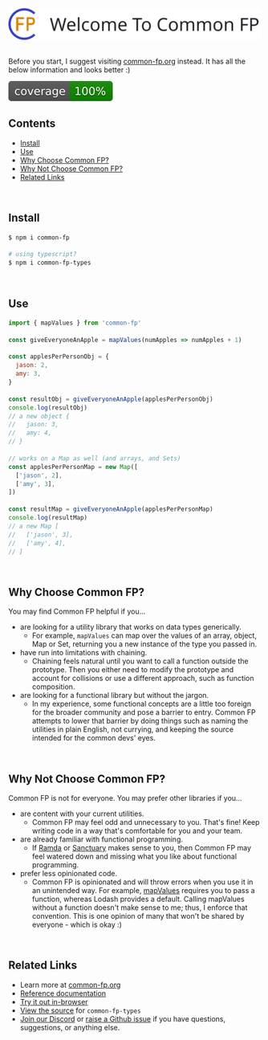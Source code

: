 <picture>
  <source media="(prefers-color-scheme: dark)" srcset="./misc/header_dark.svg">
  <img alt="Welcome To Common FP" src="./misc/header_light.svg">
</picture>

<br>
<br>

Before you start, I suggest visiting [common-fp.org](https://common-fp.org)
instead. It has all the below information and looks better :)

![Full code coverage](./misc/coverage-badge.svg)

## Contents

- [Install](#install)
- [Use](#and-use)
- [Why Choose Common FP?](#why-choose-common-fp)
- [Why Not Choose Common FP?](#why-not-choose-common-fp)
- [Related Links](#related-links)

<br>

## Install

```sh
$ npm i common-fp

# using typescript?
$ npm i common-fp-types
```

<br>

## Use

```js
import { mapValues } from 'common-fp'

const giveEveryoneAnApple = mapValues(numApples => numApples + 1)

const applesPerPersonObj = {
  jason: 2,
  amy: 3,
}

const resultObj = giveEveryoneAnApple(applesPerPersonObj)
console.log(resultObj)
// a new object {
//   jason: 3,
//   amy: 4,
// }

// works on a Map as well (and arrays, and Sets)
const applesPerPersonMap = new Map([
  ['jason', 2],
  ['amy', 3],
])

const resultMap = giveEveryoneAnApple(applesPerPersonMap)
console.log(resultMap)
// a new Map [
//   ['jason', 3],
//   ['amy', 4],
// ]
```

<br>

## Why Choose Common FP?

You may find Common FP helpful if you...

- are looking for a utility library that works on data types generically.
  - For example, `mapValues` can map over the values of an array, object, Map or
    Set, returning you a new instance of the type you passed in.
- have run into limitations with chaining.
  - Chaining feels natural until you want to call a function outside the
    prototype. Then you either need to modify the prototype and account for
    collisions or use a different approach, such as function composition.
- are looking for a functional library but without the jargon.
  - In my experience, some functional concepts are a little too foreign for the
    broader community and pose a barrier to entry. Common FP attempts to lower
    that barrier by doing things such as naming the utilities in plain English,
    not currying, and keeping the source intended for the common devs' eyes.

<br>

## Why Not Choose Common FP?

Common FP is not for everyone. You may prefer other libraries if you...

- are content with your current utilities.
  - Common FP may feel odd and unnecessary to you. That's fine! Keep writing
    code in a way that's comfortable for you and your team.
- are already familiar with functional programming.
  - If [Ramda](https://ramdajs.com/) or [Sanctuary](https://sanctuary.js.org/)
    makes sense to you, then Common FP may feel watered down and missing what
    you like about functional programming.
- prefer less opinionated code.
  - Common FP is opinionated and will throw errors when you use it in an
    unintended way. For example, [mapValues](https://common-fp.org/docs/mapValues)
    requires you to pass a function, whereas Lodash provides a default. Calling
    mapValues without a function doesn't make sense to me; thus, I enforce that
    convention. This is one opinion of many that won't be shared by everyone -
    which is okay :)

<br>

## Related Links

- Learn more at [common-fp.org](https://common-fp.org)
- [Reference documentation](https://common-fp.org/docs)
- [Try it out in-browser](https://common-fp.org/try-it)
- [View the source](../../pkg/common-fp-types) for `common-fp-types`
- [Join our Discord](https://discord.gg/N8e7mtfwNM) or [raise a Github issue](https://github.com/common-fp/common-fp/issues/new) if you have questions, suggestions, or anything else.
